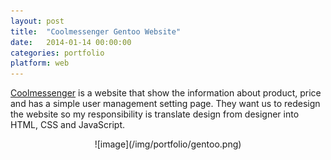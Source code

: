```yaml
---
layout: post
title:  "Coolmessenger Gentoo Website"
date:   2014-01-14 00:00:00
categories: portfolio
platform: web
---
```


[Coolmessenger](http://coolmessenger.biz/) is a website that show the information about product, price and has a simple user management setting page. They want us to redesign the website so my responsibility is translate design from designer into HTML, CSS and JavaScript.

<center>
![image](/img/portfolio/gentoo.png)
</center>
